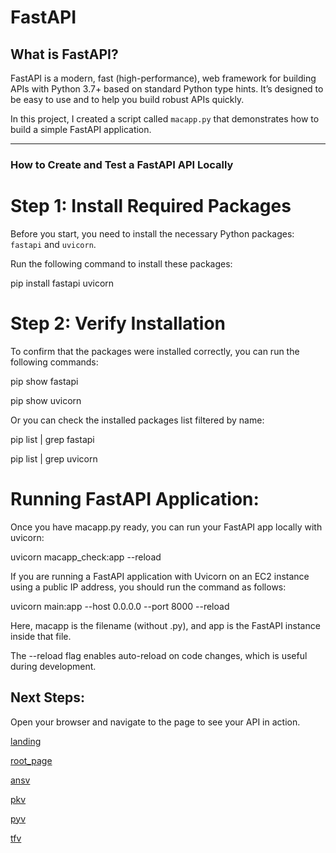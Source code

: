 # FastAPI

## What is FastAPI?

FastAPI is a modern, fast (high-performance), web framework for building APIs with Python 3.7+ based on standard Python type hints. It’s designed to be easy to use and to help you build robust APIs quickly.

In this project, I created a script called `macapp.py` that demonstrates how to build a simple FastAPI application.

---

### How to Create and Test a FastAPI API Locally

# Step 1: Install Required Packages

Before you start, you need to install the necessary Python packages: `fastapi` and `uvicorn`.

Run the following command to install these packages:

pip install fastapi uvicorn

# Step 2: Verify Installation
To confirm that the packages were installed correctly, you can run the following commands:

pip show fastapi

pip show uvicorn

Or you can check the installed packages list filtered by name:

pip list | grep fastapi

pip list | grep uvicorn

# Running FastAPI Application:
Once you have macapp.py ready, you can run your FastAPI app locally with uvicorn:

uvicorn macapp_check:app --reload

If you are running a FastAPI application with Uvicorn on an EC2 instance using a public IP address, you should run the command as follows:

uvicorn main:app --host 0.0.0.0 --port 8000 --reload

Here, macapp is the filename (without .py), and app is the FastAPI instance inside that file.

The --reload flag enables auto-reload on code changes, which is useful during development.

## Next Steps:
Open your browser and navigate to the page to see your API in action.

[landing](http://127.0.0.1:8000/)

[root_page](http://127.0.0.1:8000/root_page)

[ansv](http://127.0.0.1:8000/ansv)

[pkv](http://127.0.0.1:8000/pkv)

[pyv](http://127.0.0.1:8000/pyv)

[tfv](http://127.0.0.1:8000/tfv)
